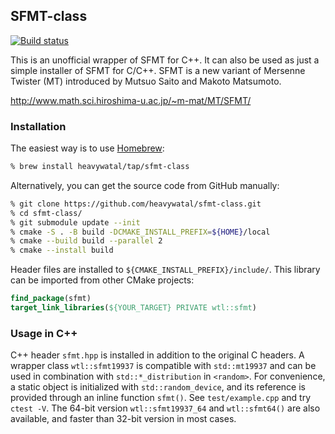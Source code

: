 ## SFMT-class

[![Build status](https://github.com/heavywatal/sfmt-class/workflows/build/badge.svg)](https://github.com/heavywatal/sfmt-class/actions)

This is an unofficial wrapper of SFMT for C++.
It can also be used as just a simple installer of SFMT for C/C++.
SFMT is a new variant of Mersenne Twister (MT) introduced by Mutsuo Saito and Makoto Matsumoto.

http://www.math.sci.hiroshima-u.ac.jp/~m-mat/MT/SFMT/

### Installation

The easiest way is to use [Homebrew](https://brew.sh/):
```sh
% brew install heavywatal/tap/sfmt-class
```

Alternatively, you can get the source code from GitHub manually:
```sh
% git clone https://github.com/heavywatal/sfmt-class.git
% cd sfmt-class/
% git submodule update --init
% cmake -S . -B build -DCMAKE_INSTALL_PREFIX=${HOME}/local
% cmake --build build --parallel 2
% cmake --install build
```

Header files are installed to `${CMAKE_INSTALL_PREFIX}/include/`.
This library can be imported from other CMake projects:
```cmake
find_package(sfmt)
target_link_libraries(${YOUR_TARGET} PRIVATE wtl::sfmt)
```

### Usage in C++

C++ header `sfmt.hpp` is installed in addition to the original C headers.
A wrapper class `wtl::sfmt19937` is compatible with `std::mt19937` and can be used in combination with `std::*_distribution` in `<random>`.
For convenience, a static object is initialized with `std::random_device`, and its reference is provided through an inline function `sfmt()`.
See ``test/example.cpp`` and try `ctest -V`.
The 64-bit version `wtl::sfmt19937_64` and `wtl::sfmt64()` are also available, and faster than 32-bit version in most cases.
